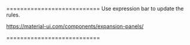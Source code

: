 




===========================
Use expression bar to update the rules. 

https://material-ui.com/components/expansion-panels/


===========================
